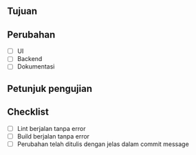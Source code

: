 ## Tujuan

<!-- Tuliskan tujuan dari perubahan ini. Jelaskan fitur atau perbaikan apa yang sedang dikerjakan. -->

## Perubahan

- [ ] UI
- [ ] Backend
- [ ] Dokumentasi

## Petunjuk pengujian

<!-- Berikan instruksi singkat tentang bagaimana menguji perubahan ini. Sertakan perintah atau langkah‑langkah khusus yang diperlukan. -->

## Checklist

- [ ] Lint berjalan tanpa error
- [ ] Build berjalan tanpa error
- [ ] Perubahan telah ditulis dengan jelas dalam commit message
